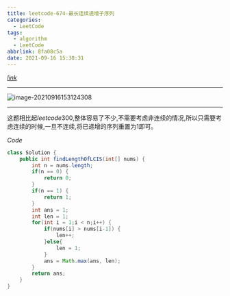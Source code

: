 ```yaml
---
title: leetcode-674-最长连续递增子序列
categories:
  - LeetCode
tags:
  - algorithm
  - LeetCode
abbrlink: 8fa08c5a
date: 2021-09-16 15:30:31
---
```


[$link$](https://leetcode-cn.com/problems/longest-continuous-increasing-subsequence/)

<hr/>

![image-20210916153124308](https://gitee.com/cao_ziqiang/img/raw/master/20210916153124.png)

<hr/>

这题相比起$leetcode300$,整体容易了不少,不需要考虑非连续的情况,所以只需要考虑连续的时候,一旦不连续,将已递增的序列重置为$1$即可。

$Code$

```java
class Solution {
    public int findLengthOfLCIS(int[] nums) {
        int n = nums.length;
        if(n == 0) {
            return 0;
        }
        if(n == 1) {
            return 1;
        }
        int ans = 1;
        int len = 1;
        for(int i = 1;i < n;i++) {
            if(nums[i] > nums[i-1]) {
                len++;
            }else{
                len = 1;
            }
            ans = Math.max(ans, len);
        }
        return ans;
    }
}
```

